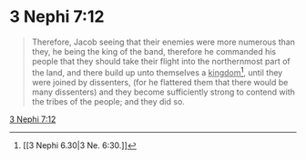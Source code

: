 # 3 Nephi 7:12

> Therefore, Jacob seeing that their enemies were more numerous than they, he being the king of the band, therefore he commanded his people that they should take their flight into the northernmost part of the land, and there build up unto themselves a <u>kingdom</u>[^a], until they were joined by dissenters, (for he flattered them that there would be many dissenters) and they become sufficiently strong to contend with the tribes of the people; and they did so.

[3 Nephi 7:12](https://www.churchofjesuschrist.org/study/scriptures/bofm/3-ne/7?lang=eng&id=p12#p12)


[^a]: [[3 Nephi 6.30|3 Ne. 6:30.]]
